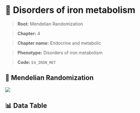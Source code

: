 # 🧪 Disorders of iron metabolism

> **Root:** Mendelian Randomization

> **Chapter:** 4  

> **Chapter name:** Endocrine and metabolic

> **Phenotype:** Disorders of iron metabolism  

> **Code:** `E4_IRON_MET`

## 🧬 Mendelian Randomization  

<img src="/MR/Figures/Forward/E4_IRON_MET.png"/>

## 📊 Data Table

<CsvTableMRF src="/MR/Data/Forward/E4_IRON_MET.csv"/>
